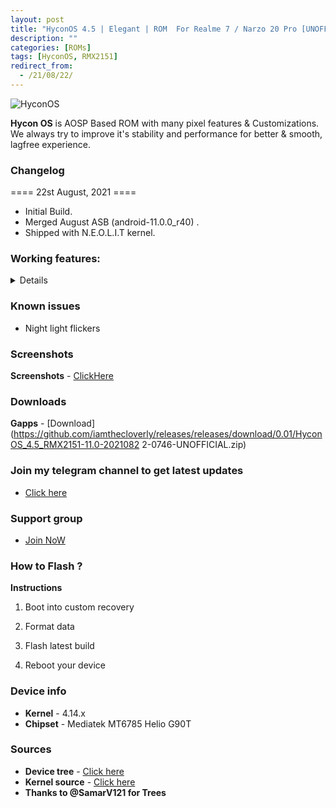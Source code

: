 ```yaml
---
layout: post
title: "HyconOS 4.5 | Elegant | ROM  For Realme 7 / Narzo 20 Pro [UNOFFICIAL]"
description: ""
categories: [ROMs]
tags: [HyconOS, RMX2151]
redirect_from:
  - /21/08/22/
---
```


![HyconOS](https://gitlab.com/sribalaji/sribalaji.gitlab.io/-/raw/master/assets/images/headers/HyconOS_4.5.jpg?raw=true)

**Hycon OS** is AOSP Based ROM with many pixel features & Customizations. We always try to improve it's stability and performance for better & smooth, lagfree experience.

### Changelog
==== 22st August, 2021 ====

* Initial Build.
* Merged August ASB (android-11.0.0_r40) .
* Shipped with N.E.O.L.I.T kernel.

### Working features:
<details>
* VoLTE, Wifi calling
* Fingerprint sensor
* WiFi
* Bluetooth
* SELinux
* RIL (Data,SMS,Calls)
* Camera
* Camcorder
* Audio
* GPS
* NFC
* Sensors
* Video Playback
* ZRAM
* Internal audio recording
* Faceunlock
* Safetynet without magisk
* DT2W
* EngineerMode
</details>

### Known issues
* Night light flickers

### Screenshots
**Screenshots** - [ClickHere](https://t.me/TheCloverly_Projects/198)

### Downloads
**Gapps** - [Download](https://github.com/iamthecloverly/releases/releases/download/0.01/HyconOS_4.5_RMX2151-11.0-2021082
2-0746-UNOFFICIAL.zip)

### Join my telegram channel to get latest updates          
* [Click here](https://t.me/TheCloverly_Releases)

### Support group
* [Join NoW](https://t.me/SriBalajiHub)

### How to Flash ?
**Instructions**

1) Boot into custom recovery 

2) Format data

3) Flash latest build

4) Reboot your device 

### Device info
* **Kernel** - 4.14.x
* **Chipset** - Mediatek MT6785 Helio G90T

### Sources
* **Device tree** - [Click here](https://github.com/ManshuTyagi/device_realme_RMX2001)
* **Kernel source** - [Click here](https://github.com/ManshuTyagi/kernel_realme_RMX2001)
* **Thanks to @SamarV121 for Trees**
